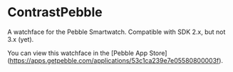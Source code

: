 # ContrastPebble
A watchface for the Pebble Smartwatch. Compatible with SDK 2.x, but not 3.x (yet).

You can view this watchface in the [Pebble App Store] (https://apps.getpebble.com/applications/53c1ca239e7e05580800003f).
